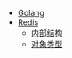 - [Golang](golang/index.md)
- [Redis](redis/index.md)
  - [内部结构](redis/struct.md)
  - [对象类型](redis/object.md)